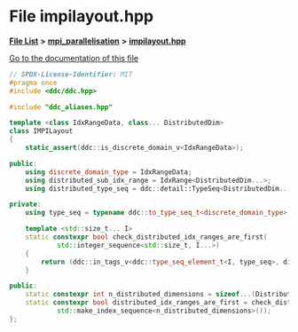 

# File impilayout.hpp

[**File List**](files.md) **>** [**mpi\_parallelisation**](dir_a35b8fd75f8fad0c2619b083ab571e51.md) **>** [**impilayout.hpp**](impilayout_8hpp.md)

[Go to the documentation of this file](impilayout_8hpp.md)


```C++
// SPDX-License-Identifier: MIT
#pragma once
#include <ddc/ddc.hpp>

#include "ddc_aliases.hpp"

template <class IdxRangeData, class... DistributedDim>
class IMPILayout
{
    static_assert(ddc::is_discrete_domain_v<IdxRangeData>);

public:
    using discrete_domain_type = IdxRangeData;
    using distributed_sub_idx_range = IdxRange<DistributedDim...>;
    using distributed_type_seq = ddc::detail::TypeSeq<DistributedDim...>;

private:
    using type_seq = typename ddc::to_type_seq_t<discrete_domain_type>;

    template <std::size_t... I>
    static constexpr bool check_distributed_idx_ranges_are_first(
            std::integer_sequence<std::size_t, I...>)
    {
        return (ddc::in_tags_v<ddc::type_seq_element_t<I, type_seq>, distributed_type_seq> && ...);
    }

public:
    static constexpr int n_distributed_dimensions = sizeof...(DistributedDim);
    static constexpr bool distributed_idx_ranges_are_first = check_distributed_idx_ranges_are_first(
            std::make_index_sequence<n_distributed_dimensions>());
};
```


